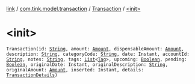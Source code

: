 [link](../../index.md) / [com.tink.model.transaction](../index.md) / [Transaction](index.md) / [&lt;init&gt;](./-init-.md)

# &lt;init&gt;

`Transaction(id: `[`String`](https://kotlinlang.org/api/latest/jvm/stdlib/kotlin/-string/index.html)`, amount: `[`Amount`](../../com.tink.model.misc/-amount/index.md)`, dispensableAmount: `[`Amount`](../../com.tink.model.misc/-amount/index.md)`, description: `[`String`](https://kotlinlang.org/api/latest/jvm/stdlib/kotlin/-string/index.html)`, categoryCode: `[`String`](https://kotlinlang.org/api/latest/jvm/stdlib/kotlin/-string/index.html)`, date: Instant, accountId: `[`String`](https://kotlinlang.org/api/latest/jvm/stdlib/kotlin/-string/index.html)`, notes: `[`String`](https://kotlinlang.org/api/latest/jvm/stdlib/kotlin/-string/index.html)`, tags: `[`List`](https://kotlinlang.org/api/latest/jvm/stdlib/kotlin.collections/-list/index.html)`<`[`Tag`](../-tag/index.md)`>, upcoming: `[`Boolean`](https://kotlinlang.org/api/latest/jvm/stdlib/kotlin/-boolean/index.html)`, pending: `[`Boolean`](https://kotlinlang.org/api/latest/jvm/stdlib/kotlin/-boolean/index.html)`, originalDate: Instant, originalDescription: `[`String`](https://kotlinlang.org/api/latest/jvm/stdlib/kotlin/-string/index.html)`, originalAmount: `[`Amount`](../../com.tink.model.misc/-amount/index.md)`, inserted: Instant, details: `[`TransactionDetails`](../-transaction-details/index.md)`)`